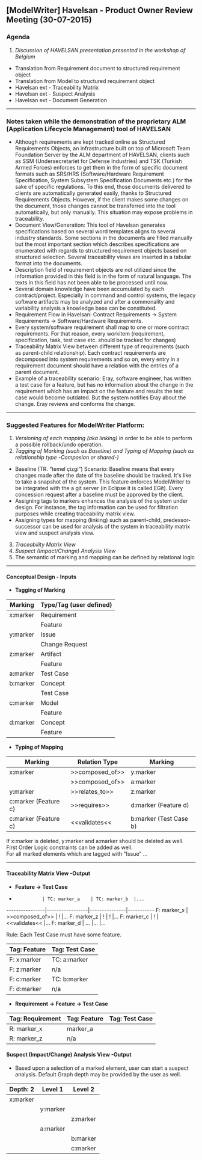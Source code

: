 ## [ModelWriter] Havelsan - Product Owner Review Meeting (30-07-2015)

### Agenda
1. *Discussion of HAVELSAN presentation presented in the workshop of Belgium*
 + Translation from Requirement document to structured requirement object
 + Translation from Model to structured requirement object
 + Havelsan ext - Traceability Matrix
 + Havelsan ext - Suspect Analysis
 + Havelsan ext - Document Generation

-----------------------------------------------------
### Notes taken while the demonstration of the proprietary ALM (Application Lifecycle Management) tool of HAVELSAN
  - Although requirements are kept tracked online as Structured Requirements Objects, an infrastructure built on top of Microsoft Team Foundation Server by the ALM department of HAVELSAN, clients such as SSM (Undersecretariet for Defense Industries) and TSK (Turkish Armed Forces) enforces to get them in the form of specific document formats such as SRS/HRS (Software/Hardware Requirement Specification, System Subsystem Specification Documents etc.) for the sake of specific regulations. To this end, those documents delivered to clients are automatically generated easily, thanks to Structured Requirements Objects. However, if the client makes some changes on the document, those changes cannot be transferred into the tool automatically, but only manually. This situation may expose problems in traceability.
  - Document View/Generation: This tool of Havelsan generates specifications based on several word templates aligns to several industry standards. Some sections in the documents are filled manually but the most important section which describes specifications are enumerated with regards to structured requirement objects based on structured selection. Several traceability views are inserted in a tabular format into the documents.
  - Description field of requirement objects are not utilized since the information provided in this field is in the form of natural language. The texts in this field has not been able to be processed until now.
  - Several domain knowledge have been accumulated by each contract/project. Especially in command and control systems, the legacy software artifacts may be analyzed and after a commonality and variability analysis a knowledge base can be constituted.
  - Requirement Flow in Havelsan: Contract Requirements -> System Requirements -> Software/Hardware Requirements.
  - Every system/software requirement shall map to one or more contract requirements. For that reason, every workitem (requirement, specification, task, test case etc. should be tracked for changes)
  - Traceability Matrix View between different type of requirements (such as parent-child relationship). Each contract requirements are decomposed into system requirements and so on, every entry in a requirement document should have a relation with the entries of a parent document.  
  - Example of a traceability scenario: Eray, software engineer, has written a test case for a feature, but has no information about the change in the requirement which has an impact on the feature and results the test case would become outdated. But the system notifies Eray about the change. Eray reviews and conforms the  change.

----------------------------------------------------
### Suggested Features for ModelWriter Platform:
  1. *Versioning of each mapping (aka linking)* in order to be able to perform a possible rollback/undo operation.
  2. *Tagging of Marking (such as Baseline) and Typing of Mapping (such as relationship type -Composion or shared-)*
   - Baseline (TR. “temel çizgi”) Scenario: Baseline means that every changes made after the date of the baseline should be tracked. It's like to take a snapshot of the system. This feature enforces ModelWriter to be integrated with the a git server (in Eclipse it is called EGit). Every concession request after a baseline must be approved by the client.
   - Assigning tags to markers enhances the analysis of the system under design. For instance, the tag information can be used for filtration purposes while creating traceability matrix view.
   - Assigning types for mapping (linking) such as parent-child, predessor-successor can be used for analysis of the system in traceability matrix view and suspect analysis view.
  3. *Traceability Matrix View*
  4. *Suspect (Impact/Change) Analysis View*
  5. The semantic of marking and mapping can be defined by relational logic

----------------------------------------------------
#### Conceptual Design - Inputs

  + **Tagging of Marking**


  Marking     | Type/Tag (user defined)
  ------------|----------------  
  x:marker    | Requirement
              | Feature
  y:marker    | Issue
              | Change Request
  z:marker    | Artifact
              | Feature
  a:marker    | Test Case
  b:marker    | Concept
              | Test Case
  c:marker    | Model
              | Feature
  d:marker    | Concept
              | Feature

  + **Typing of Mapping**


  Marking              |  Relation Type    | Marking
  ---------------------|-------------------|-----------------  
  x:marker             | >>composed_of>>   | y:marker
                       | >>composed_of>>   | a:marker  
  y:marker             | >>relates_to>>    | z:marker
  c:marker (Feature c) | >>requires>>      | d:marker (Feature d)
  c:marker (Feature c) | <<validates<<     | b:marker (Test Case b)

  If x:marker is deleted, y:marker and a:marker should be deleted as well.  
  First Order Logic constraints can be added as well.  
  For all marked elements which are tagged with "Issue" ...

----------------------------------------------------
#### Traceability Matrix View -Output
  + **Feature -> Test Case**


  -               | TC: marker_a    | TC: marker_b  |...
  ----------------|-----------------|---------------|-----------
  F: marker_x     | >>composed_of>> | !             |...
  F: marker_z     | !               | !             |...
  F: marker_c     | !               | <<validates<< |...
  F: marker_d     | ...             |...            |...

  Rule: Each Test Case must have some feature.


  Tag: Feature    | Tag: Test Case
  ----------------|----------------
  F: x:marker     | TC: a:marker
  F: z:marker     | n/a
  F: c:marker     | TC: b:marker
  F: d:marker     | n/a

  + **Requirement -> Feature -> Test Case**


  Tag: Requirement| Tag: Feature   | Tag: Test Case
  ----------------|----------------|----------------
  R: marker_x     | marker_a       |
  R: marker_z     | n/a            |

#### Suspect (Impact/Change) Analysis View -Output
  + Based upon a selection of a marked element, user can start a suspect analysis. Default Graph depth may be provided by the user as well.


  Depth: 2   | Level 1   | Level 2
  -----------|-----------|---------  
  x:marker   |           |
             | y:marker  |
             |           | z:marker
             | a:marker  |
             |           | b:marker
             |           | c:marker
